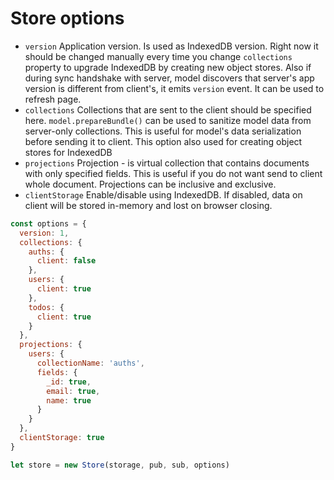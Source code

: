 # Store options

- `version` Application version. Is used as IndexedDB version. Right now it should be changed manually every time you change `collections` property to upgrade IndexedDB by creating new object stores. Also if during sync handshake with server, model discovers that server's app version is different from client's, it emits `version` event. It can be used to refresh page.
- `collections` Collections that are sent to the client should be specified here. `model.prepareBundle()` can be used to sanitize model data from server-only collections. This is useful for model's data serialization before sending it to client. This option also used for creating object stores for IndexedDB
- `projections` Projection - is virtual collection that contains documents with only specified fields. This is useful if you do not want send to client whole document. Projections can be inclusive and exclusive.
- `clientStorage` Enable/disable using IndexedDB. If disabled, data on client will be stored in-memory and lost on browser closing.

```js
const options = {
  version: 1,
  collections: {
    auths: {
      client: false
    },
    users: {
      client: true
    },
    todos: {
      client: true
    }
  },
  projections: {
    users: {
      collectionName: 'auths',
      fields: {
        _id: true,
        email: true,
        name: true
      }
    }
  },
  clientStorage: true
}

let store = new Store(storage, pub, sub, options)
```
